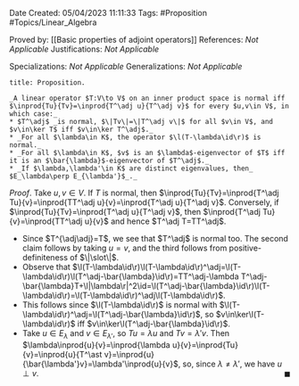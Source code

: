<div class="topSpace"></div>

Date Created: 05/04/2023 11:11:33
Tags: #Proposition #Topics/Linear_Algebra

Proved by: [[Basic properties of adjoint operators]]
References: _Not Applicable_
Justifications: _Not Applicable_

Specializations: _Not Applicable_
Generalizations: _Not Applicable_

``` ad-Proposition
title: Proposition.

_A linear operator $T:V\to V$ on an inner product space is normal iff $\inprod{Tu}{Tv}=\inprod{T^\adj u}{T^\adj v}$ for every $u,v\in V$, in which case:_
* $T^\adj$ _is normal, $\|Tv\|=\|T^\adj v\|$ for all $v\in V$, and $v\in\ker T$ iff $v\in\ker T^\adj$._
* _For all $\lambda\in K$, the operator $\l(T-\lambda\id\r)$ is normal._
* _For all $\lambda\in K$, $v$ is an $\lambda$-eigenvector of $T$ iff it is an $\bar{\lambda}$-eigenvector of $T^\adj$._
* _If $\lambda,\lambda'\in K$ are distinct eigenvalues, then_ $E_\lambda\perp E_{\lambda'}$_._

```

_Proof_. Take $u,v\in V$. If $T$ is normal, then $\inprod{Tu}{Tv}=\inprod{T^\adj Tu}{v}=\inprod{TT^\adj u}{v}=\inprod{T^\adj u}{T^\adj v}$. Conversely, if $\inprod{Tu}{Tv}=\inprod{T^\adj u}{T^\adj v}$, then $\inprod{T^\adj Tu}{v}=\inprod{TT^\adj u}{v}$ and hence $T^\adj T=TT^\adj$.
* Since $T^{\adj\adj}=T$, we see that $T^\adj$ is normal too. The second claim follows by taking $u=v$, and the third follows from positive-definiteness of $\|\slot\|$.
* Observe that $\l(T-\lambda\id\r)\l(T-\lambda\id\r)^\adj=\l(T-\lambda\id\r)\l(T^\adj-\bar{\lambda}\id\r)=TT^\adj-\lambda T^\adj-\bar{\lambda}T+\l|\lambda\r|^2\id=\l(T^\adj-\bar{\lambda}\id\r)\l(T-\lambda\id\r)=\l(T-\lambda\id\r)^\adj\l(T-\lambda\id\r)$.
* This follows since $\l(T-\lambda\id\r)$ is normal with $\l(T-\lambda\id\r)^\adj=\l(T^\adj-\bar{\lambda}\id\r)$, so $v\in\ker\l(T-\lambda\id\r)$ iff $v\in\ker\l(T^\adj-\bar{\lambda}\id\r)$.
* Take $u\in E_\lambda$ and $v\in E_{\lambda'}$, so $Tu=\lambda u$ and $Tv=\lambda'v$. Then $\lambda\inprod{u}{v}=\inprod{\lambda u}{v}=\inprod{Tu}{v}=\inprod{u}{T^\ast v}=\inprod{u}{\bar{\lambda'}v}=\lambda'\inprod{u}{v}$, so, since $\lambda\neq\lambda'$, we have $u\perp v$.<span style="float:right;">$\blacksquare$</span>
